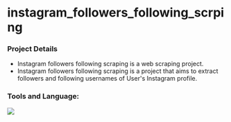 # instagram_followers_following_scrping

### Project Details

- Instagram followers following scraping is a web scraping project.
- Instagram followers following scraping is a project that aims to extract followers and following usernames of User's Instagram profile.

### Tools and Language:

<img src="https://skillicons.dev/icons?i=python,selenium,instagram"/>
